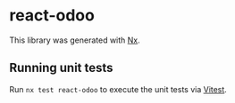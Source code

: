 # react-odoo

This library was generated with [Nx](https://nx.dev).

## Running unit tests

Run `nx test react-odoo` to execute the unit tests via [Vitest](https://vitest.dev/).
